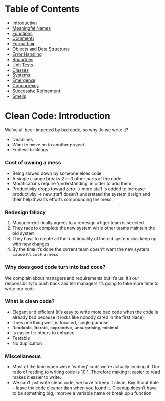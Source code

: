 Table of Contents
=================
* [Introduction](index.md)
* [Meaningful Names](meaningful-names.md)
* [Functions](functions.md)
* [Comments](comments.md)
* [Formatting](formatting.md)
* [Objects and Data Structures](objects-and-data-structures.md)
* [Error Handling](error-handling.md)
* [Boundries](boundries.md)
* [Unit Tests](unit-tests.md)
* [Classes](classes.md)
* [Systems](systems.md)
* [Emergence](emergence.md)
* [Concurrency](concurrency.md)
* [Successive Refinement](successive-refinement.md)
* [Smells](smells.md)

# Clean Code: Introduction

We’ve all been impeded by bad code, so why do we write it?  
* Deadlines
* Want to move on to another project
* Endless backlogs

### Cost of owning a mess
* Being slowed down by someone elses code
* A single change breaks 2 or 3 other parts of the code
* Modifications require ‘understanding’ in order to add them
* Productivity drops toward zero -> more staff is added to increase productivity -> new staff doesn’t understand the system design and their help thwarts efforts compounding the mess.

### Redesign fallacy
1. Management finally agrees to a redesign a tiger team is selected
2. They race to complete the new system while other teams maintain the old system
3. They have to create all the functionality of the old system plus keep up with new changes
4. By the time it’s done the current team doesn’t want the new system cause it’s such a mess.

### Why does good code turn into bad code?
We complain about managers and requirements but it’s us. It’s our responsibility to push back and tell managers it’s going to take more time to write our code.

### What is clean code?
*	Elegant and efficient (it’s easy to write more bad code when the code is already bad because it looks like nobody cared in the first place)
*	Does one thing well, is focused, single purpose
*	Readable, literate, expressive, unsurprising, minimal 
*	Is easier for others to enhance 
*	Testable
*	No duplication

### Miscellaneous
* Most of the time when we're 'writing' code we're actually reading it.  Our ratio of reading to writing code is 10:1.  Therefore making it easier to read makes it easier to write.
* We can’t just write clean code, we have to keep it clean.  Boy Scout Rule – leave the code cleaner than when you found it.  Cleanup doesn’t have to be something big, improve a variable name or break up a function.
